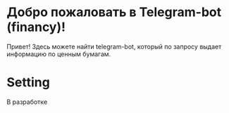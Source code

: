# Добро пожаловать в Telegram-bot (financy)!

Привет! Здесь можете найти telegram-bot, который по запросу выдает информацию по ценным бумагам.


# Setting

В разработке